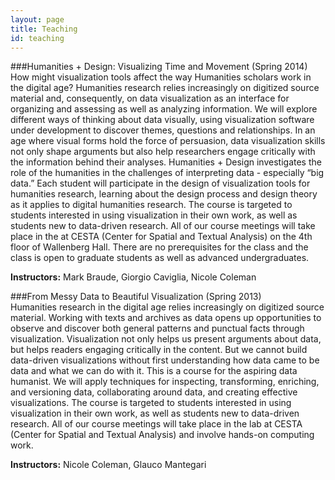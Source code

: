 ```yaml
---
layout: page
title: Teaching
id: teaching
---
```




###Humanities + Design: Visualizing Time and Movement (Spring 2014)  
How might visualization tools affect the way Humanities scholars work in the digital age? Humanities research relies increasingly on digitized source material and, consequently, on data visualization as an interface for organizing and assessing as well as analyzing information. We will explore different ways of thinking about data visually, using visualization software under development to discover themes, questions and relationships. In an age where visual forms hold the force of persuasion, data visualization skills not only shape arguments but also help researchers engage critically with the information behind their analyses. Humanities + Design investigates the role of the humanities in the challenges of interpreting data - especially “big data.” Each student will participate in the design of visualization tools for humanities research, learning about the design process and design theory as it applies to digital humanities research. The course is targeted to students interested in using visualization in their own work, as well as students new to data-driven research. All of our course meetings will take place in the at CESTA (Center for Spatial and Textual Analysis) on the 4th floor of Wallenberg Hall. There are no prerequisites for the class and the class is open to graduate students as well as advanced undergraduates.  

**Instructors:** Mark Braude, Giorgio Caviglia, Nicole Coleman  


###From Messy Data to Beautiful Visualization (Spring 2013)  
Humanities research in the digital age relies increasingly on digitized source material. Working with texts and archives as data opens up opportunities to observe and discover both general patterns and punctual facts through visualization. Visualization not only helps us present arguments about data, but helps readers engaging critically in the content. But we cannot build data-driven visualizations without first understanding how data came to be data and what we can do with it.  This is a course for the aspiring data humanist. We will apply techniques for inspecting, transforming, enriching, and versioning data, collaborating around data, and creating effective visualizations. The course is targeted to students interested in using visualization in their own work, as well as students new to data-driven research. All of our course meetings will take place in the lab at CESTA (Center for Spatial and Textual Analysis) and involve hands-on computing work. 

**Instructors:** Nicole Coleman, Glauco Mantegari  